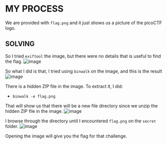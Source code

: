 # MY PROCESS

We are provided with ```flag.png``` and it just shows us a picture of the picoCTF logo.

## SOLVING

So I tried ```exiftool``` the image, but there were no details that is useful to find the flag.
![image](https://github.com/user-attachments/assets/74921c04-f669-4e72-8573-00c0b53c9ce7)

So what I did is that, I tried using ```binwalk``` on the image, and this is the result
![image](https://github.com/user-attachments/assets/444b2342-69e4-4e36-86dc-f9984d5d70f9)

There is a hidden ZIP file in the image. To extract it, I did:
- ```binwalk -e flag.png```

That will show us that there will be a new file directory since we unzip the hidden ZIP file in the image.
![image](https://github.com/user-attachments/assets/3ed73377-4b58-443d-8be7-f0825d8c40ea)

I browse through the directory until I encountered ```flag.png``` on the ```secret``` folder.
![image](https://github.com/user-attachments/assets/b5b8f1a2-db82-4f7f-94fc-f80d77982dfb)

Opening the image will give you the flag for that challenge.
